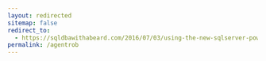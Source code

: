```yaml
---
layout: redirected
sitemap: false
redirect_to:
  - https://sqldbawithabeard.com/2016/07/03/using-the-new-sqlserver-powershell-module-to-get-sql-agent-job/
permalink: /agentrob
---
```

